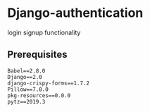 # Django-authentication
login signup functionality

## Prerequisites
```
Babel==2.8.0
Django==2.0
django-crispy-forms==1.7.2
Pillow==7.0.0
pkg-resources==0.0.0
pytz==2019.3
```


